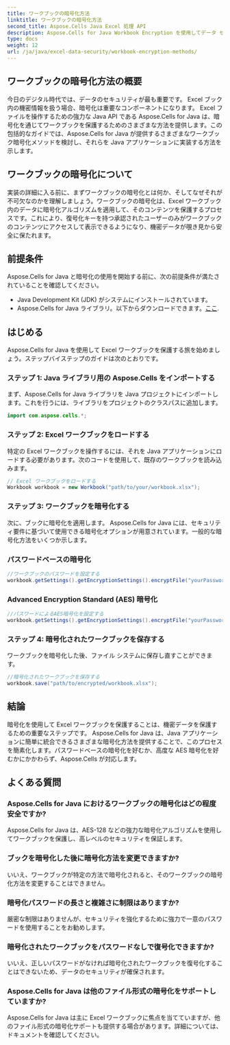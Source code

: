 ```yaml
---
title: ワークブックの暗号化方法
linktitle: ワークブックの暗号化方法
second_title: Aspose.Cells Java Excel 処理 API
description: Aspose.Cells for Java Workbook Encryption を使用してデータ セキュリティを強化します。 Excel ワークブックを暗号化する方法を段階的に学習します。
type: docs
weight: 12
url: /ja/java/excel-data-security/workbook-encryption-methods/
---
```


## ワークブックの暗号化方法の概要

今日のデジタル時代では、データのセキュリティが最も重要です。 Excel ブック内の機密情報を扱う場合、暗号化は重要なコンポーネントになります。 Excel ファイルを操作するための強力な Java API である Aspose.Cells for Java は、暗号化を通じてワークブックを保護するためのさまざまな方法を提供します。この包括的なガイドでは、Aspose.Cells for Java が提供するさまざまなワークブック暗号化メソッドを検討し、それらを Java アプリケーションに実装する方法を示します。

## ワークブックの暗号化について

実装の詳細に入る前に、まずワークブックの暗号化とは何か、そしてなぜそれが不可欠なのかを理解しましょう。ワークブックの暗号化は、Excel ワークブック内のデータに暗号化アルゴリズムを適用して、そのコンテンツを保護するプロセスです。これにより、復号化キーを持つ承認されたユーザーのみがワークブックのコンテンツにアクセスして表示できるようになり、機密データが覗き見から安全に保たれます。

## 前提条件

Aspose.Cells for Java と暗号化の使用を開始する前に、次の前提条件が満たされていることを確認してください。

- Java Development Kit (JDK) がシステムにインストールされています。
-  Aspose.Cells for Java ライブラリ。以下からダウンロードできます。[ここ](https://releases.aspose.com/cells/java/).

## はじめる

Aspose.Cells for Java を使用して Excel ワークブックを保護する旅を始めましょう。ステップバイステップのガイドは次のとおりです。

### ステップ 1: Java ライブラリ用の Aspose.Cells をインポートする

まず、Aspose.Cells for Java ライブラリを Java プロジェクトにインポートします。これを行うには、ライブラリをプロジェクトのクラスパスに追加します。

```java
import com.aspose.cells.*;
```

### ステップ 2: Excel ワークブックをロードする

特定の Excel ワークブックを操作するには、それを Java アプリケーションにロードする必要があります。次のコードを使用して、既存のワークブックを読み込みます。

```java
// Excel ワークブックをロードする
Workbook workbook = new Workbook("path/to/your/workbook.xlsx");
```

### ステップ 3: ワークブックを暗号化する

次に、ブックに暗号化を適用します。 Aspose.Cells for Java には、セキュリティ要件に基づいて使用できる暗号化オプションが用意されています。一般的な暗号化方法をいくつか示します。

### パスワードベースの暗号化

```java
//ワークブックのパスワードを設定する
workbook.getSettings().getEncryptionSettings().encryptFile("yourPassword", EncryptionType.XOR);
```

### Advanced Encryption Standard (AES) 暗号化

```java
//パスワードによるAES暗号化を設定する
workbook.getSettings().getEncryptionSettings().encryptFile("yourPassword", EncryptionType.AES_128);
```

### ステップ 4: 暗号化されたワークブックを保存する

ワークブックを暗号化した後、ファイル システムに保存し直すことができます。

```java
//暗号化されたワークブックを保存する
workbook.save("path/to/encrypted/workbook.xlsx");
```

## 結論

暗号化を使用して Excel ワークブックを保護することは、機密データを保護するための重要なステップです。 Aspose.Cells for Java は、Java アプリケーションに簡単に統合できるさまざまな暗号化方法を提供することで、このプロセスを簡素化します。パスワードベースの暗号化を好むか、高度な AES 暗号化を好むかにかかわらず、Aspose.Cells が対応します。

## よくある質問

### Aspose.Cells for Java におけるワークブックの暗号化はどの程度安全ですか?

Aspose.Cells for Java は、AES-128 などの強力な暗号化アルゴリズムを使用してワークブックを保護し、高レベルのセキュリティを保証します。

### ブックを暗号化した後に暗号化方法を変更できますか?

いいえ、ワークブックが特定の方法で暗号化されると、そのワークブックの暗号化方法を変更することはできません。

### 暗号化パスワードの長さと複雑さに制限はありますか?

厳密な制限はありませんが、セキュリティを強化するために強力で一意のパスワードを使用することをお勧めします。

### 暗号化されたワークブックをパスワードなしで復号化できますか?

いいえ、正しいパスワードがなければ暗号化されたワークブックを復号化することはできないため、データのセキュリティが確保されます。

### Aspose.Cells for Java は他のファイル形式の暗号化をサポートしていますか?

Aspose.Cells for Java は主に Excel ワークブックに焦点を当てていますが、他のファイル形式の暗号化サポートも提供する場合があります。詳細については、ドキュメントを確認してください。